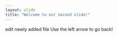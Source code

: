 ```yaml
---
layout: slide
title: "Welcome to our second slide!"
---
```

edit newly added file
Use the left arrow to go back!
